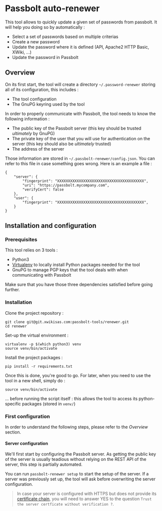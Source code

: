 # Passbolt auto-renewer

This tool allows to quickly update a given set of passwords from passbolt. It will help you doing so by automatically :

* Select a set of passwords based on multiple criterias
* Create a new password
* Update the password where it is defined (API, Apache2 HTTP Basic, XWiki, ...)
* Update the password in Passbolt

## Overview

On its first start, the tool will create a directory `~/.password-renewer` storing all of its configuration, this includes :
* The tool configuration
* The GnuPG keyring used by the tool

In order to properly communicate with Passbolt, the tool needs to know the following information :
* The public key of the Passbolt server (this key should be trusted *ultimately* by GnuPG)
* The private key of the user that you will use for authentication on the server (this key should also be *ultimately* trusted)
* The address of the server

Those information are stored in `~/.passbolt-renewer/config.json`. You can refer to this file in case something goes wrong. Here is an example a file :

```
{
    "server": {
        "fingerprint": "XXXXXXXXXXXXXXXXXXXXXXXXXXXXXXXXXXXXXXXX",
        "uri": "https://passbolt.mycompany.com",
        "verifyCert": false
    },
    "user": {
        "fingerprint": "XXXXXXXXXXXXXXXXXXXXXXXXXXXXXXXXXXXXXXXX",
    }
}
```

## Installation and configuration

### Prerequisites

This tool relies on 3 tools :
* Python3
* [Virtualenv](https://virtualenv.pypa.io/en/stable/) to locally install Python packages needed for the tool
* GnuPG to manage PGP keys that the tool deals with when communicating with Passbolt

Make sure that you have those three dependencies satisfied before going further.

### Installation

Clone the project repository :
```
git clone git@git.xwikisas.com:passbolt-tools/renewer.git
cd renewer
```

Set-up the virtual environment :
```
virtualenv -p $(which python3) venv
source venv/bin/activate
```

Install the project packages :
```
pip install -r requirements.txt
```

Once this is done, you're good to go. For later, when you need to use the tool in a new shell, simply do :
```
source venv/bin/activate
```
... before running the script itself : this allows the tool to access its python-specific packages (stored in `venv/`)

### First configuration

In order to understand the following steps, please refer to the *Overview* section.

#### Server configuration

We'll first start by configuring the Passbolt server. As getting the public key of the server is usually teadious without relying on the REST API of the server, this step is partially automated.

You can run `passbolt-renewer setup` to start the setup of the server. If a server was previously set up, the tool will ask before overwriting the server configuration.

> In case your server is configured with HTTPS but does not provide its [certificate chain](https://support.dnsimple.com/articles/what-is-ssl-certificate-chain/), you will need to answer YES to the question `Trust the server certficate without verification ?`.
